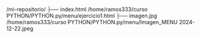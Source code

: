 /mi-repositorio/
   ├── index.html        /home/ramos333/curso PYTHON/PYTHON.py/menu/ejercicio1.html
   ├── imagen.jpg       /home/ramos333/curso PYTHON/PYTHON.py/menu/Imagen_MENU 2024-12-22.jpeg

